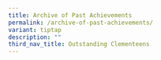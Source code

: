 ```yaml
---
title: Archive of Past Achievements
permalink: /archive-of-past-achievements/
variant: tiptap
description: ""
third_nav_title: Outstanding Clementeens
---
```

<p></p>